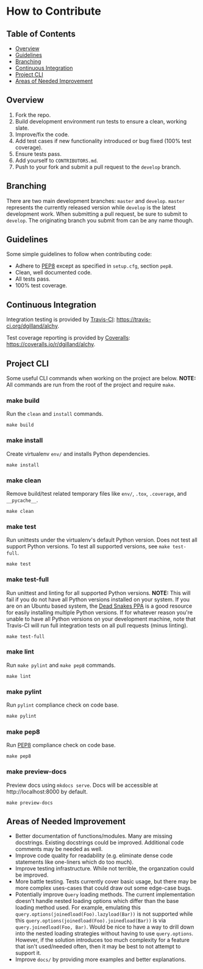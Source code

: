 # How to Contribute

## Table of Contents

- [Overview](#overview)
- [Guidelines](#guidelines)
- [Branching](#branching)
- [Continuous Integration](#continuous-integration)
- [Project CLI](#project-cli)
- [Areas of Needed Improvement](#areas-of-needed-improvement)

## Overview

1. Fork the repo.
2. Build development environment run tests to ensure a clean, working slate.
4. Improve/fix the code.
5. Add test cases if new functionality introduced or bug fixed (100% test coverage).
6. Ensure tests pass.
7. Add yourself to `CONTRIBUTORS.md`.
8. Push to your fork and submit a pull request to the `develop` branch.

## Branching

There are two main development branches: `master` and `develop`. `master` represents the currently released version while `develop` is the latest development work. When submitting a pull request, be sure to submit to `develop`. The originating branch you submit from can be any name though.

## Guidelines

Some simple guidelines to follow when contributing code:

- Adhere to [PEP8][] except as specified in `setup.cfg`, section `pep8`.
- Clean, well documented code.
- All tests pass.
- 100% test coverage.

## Continuous Integration

Integration testing is provided by [Travis-CI][]: https://travis-ci.org/dgilland/alchy.

Test coverage reporting is provided by [Coveralls][]: https://coveralls.io/r/dgilland/alchy.

## Project CLI

Some useful CLI commands when working on the project are below. **NOTE:** All commands are run from the root of the project and require `make`.

### make build

Run the `clean` and `install` commands.

```
make build
```

### make install

Create virtualenv `env/` and installs Python dependencies.

```
make install
```

### make clean

Remove build/test related temporary files like `env/`, `.tox`, `.coverage`, and `__pycache__`.

```
make clean
```

### make test

Run unittests under the virtualenv's default Python version. Does not test all support Python versions. To test all supported versions, see `make test-full`.

```
make test
```

### make test-full

Run unittest and linting for all supported Python versions. **NOTE:** This will fail if you do not have all Python versions installed on your system. If you are on an Ubuntu based system, the [Dead Snakes PPA][] is a good resource for easily installing multiple Python versions. If for whatever reason you're unable to have all Python versions on your development machine, note that Travis-CI will run full integration tests on all pull requests (minus linting).

```
make test-full
```

### make lint

Run `make pylint` and `make pep8` commands.

```
make lint
```

### make pylint

Run `pylint` compliance check on code base.

```python
make pylint
```

### make pep8

Run [PEP8][] compliance check on code base.

```
make pep8
```

### make preview-docs

Preview docs using `mkdocs serve`. Docs will be accessible at http://localhost:8000 by default.

```
make preview-docs
```

## Areas of Needed Improvement

- Better documentation of functions/modules. Many are missing docstrings. Existing docstrings could be improved. Additional code comments may be needed as well.
- Improve code quality for readability (e.g. eliminate dense code statements like one-liners which do too much).
- Improve testing infrastructure. While not terrible, the organzation could be improved.
- More battle testing. Tests currently cover basic usage, but there may be more complex uses-cases that could draw out some edge-case bugs.
- Potentially improve `Query` loading methods. The current implementation doesn't handle nested loading options which differ than the base loading method used. For example, emulating this `query.options(joinedload(Foo).lazyload(Bar))` is not supported while this `query.options(joinedload(Foo).joinedload(Bar))` is via `query.joinedload(Foo, Bar)`. Would be nice to have a way to drill down into the nested loading strategies without having to use `query.options`. However, if the solution introduces too much complexity for a feature that isn't used/needed often, then it may be best to not attempt to support it.
- Improve `docs/` by providing more examples and better explanations.

[PEP8]: http://legacy.python.org/dev/peps/pep-0008/
[Travis-CI]: https://travis-ci.org/
[Coveralls]: https://coveralls.io/
[Dead Snakes PPA]: https://launchpad.net/~fkrull/+archive/deadsnakes

